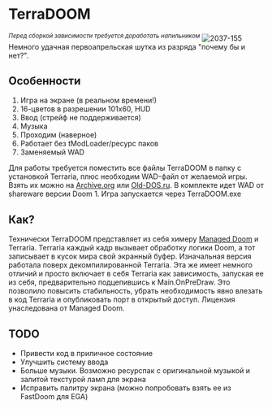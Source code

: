 # TerraDOOM
<sup>*Перед сборкой зависимости требуется доработать напильником*</sup>
![2037-155](https://github.com/user-attachments/assets/8da62dc6-83bd-4c8e-803d-2915a8104aef)
Немного удачная первоапрельская шутка из разряда "почему бы и нет?".

## Особенности
1. Игра на экране (в реальном времени!)
2. 16-цветов в разрешении 101x60, HUD
3. Ввод (стрейф не поддерживается)
4. Музыка
5. Проходим (наверное)
6. Работает без tModLoader/ресурс паков
7. Заменяемый WAD

Для работы требуется поместить все файлы TerraDOOM в папку с установкой Terraria, плюс необходим WAD-файл от желаемой игры. Взять их можно на [Archive.org](https://archive.org/) или [Old-DOS.ru](http://old-dos.ru/). В комплекте идет WAD от shareware версии Doom 1. Игра запускается через TerraDOOM.exe
   
## Как?
Технически TerraDOOM представляет из себя химеру [Managed Doom](https://github.com/sinshu/managed-doom) и Terraria. Terraria каждый кадр вызывает обработку логики Doom, а тот записывает в кусок мира свой экранный буфер. Изначальная версия работала поверх декомпилированной Terraria. Эта же имеет немного отличий и просто включает в себя Terraria как зависимость, запуская ее из себя, предварительно подцепившись к Main.OnPreDraw. Это позволило повысить стабильность, убрать необходимость явно влезать в код Terraria и опубликовать порт в открытый доступ. Лицензия унаследована от Managed Doom.

## TODO
+ Привести код в приличное состояние
+ Улучшить систему ввода
+ Больше музыки. Возможно ресурспак с оригинальной музыкой и залитой текстурой ламп для экрана
+ Исправить палитру экрана (можно попробовать взять ее из FastDoom для EGA)

